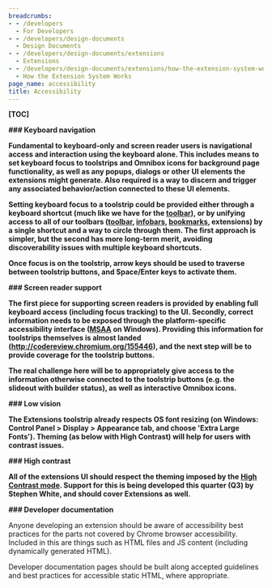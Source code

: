 ```yaml
---
breadcrumbs:
- - /developers
  - For Developers
- - /developers/design-documents
  - Design Documents
- - /developers/design-documents/extensions
  - Extensions
- - /developers/design-documents/extensions/how-the-extension-system-works
  - How the Extension System Works
page_name: accessibility
title: Accessibility
---
```


**[TOC]**

**### Keyboard navigation**

**Fundamental to keyboard-only and screen reader users is navigational access
and interaction using the keyboard alone. This includes means to set keyboard
focus to toolstrips and Omnibox icons for background page functionality, as well
as any popups, dialogs or other UI elements the extensions might generate. Also
required is a way to discern and trigger any associated behavior/action
connected to these UI elements.**

**Setting keyboard focus to a toolstrip could be provided either through a
keyboard shortcut (much like we have for the
[toolbar](/user-experience/toolbar)), or by unifying access to all of our
toolbars ([toolbar](/user-experience/toolbar),
[infobars](/developers/design-documents/info-bars),
[bookmarks](/user-experience/bookmarks), extensions) by a single shortcut and a
way to circle through them. The first approach is simpler, but the second has
more long-term merit, avoiding discoverability issues with multiple keyboard
shortcuts.**

**Once focus is on the toolstrip, arrow keys should be used to traverse between
toolstrip buttons, and Space/Enter keys to activate them.**

**### Screen reader support**

**The first piece for supporting screen readers is provided by enabling full
keyboard access (including focus tracking) to the UI. Secondly, correct
information needs to be exposed through the platform-specific accessibility
interface ([MSAA](http://msdn.microsoft.com/en-us/library/ms971310.aspx) on
Windows). Providing this information for toolstrips themselves is almost landed
(<http://codereview.chromium.org/155446>), and the next step will be to provide
coverage for the toolstrip buttons.**

**The real challenge here will be to appropriately give access to the
information otherwise connected to the toolstrip buttons (e.g. the slideout with
builder status), as well as interactive Omnibox icons.**

**### Low vision**

**The Extensions toolstrip already respects OS font resizing (on Windows:
Control Panel &gt; Display &gt; Appearance tab, and choose 'Extra Large Fonts').
Theming (as below with High Contrast) will help for users with contrast
issues.**

**### High contrast**

**All of the extensions UI should respect the theming imposed by the [High
Contrast
mode](http://www.microsoft.com/windowsxp/using/accessibility/highcontrast.mspx).
Support for this is being developed this quarter (Q3) by Stephen White, and
should cover Extensions as well.**

**### Developer documentation**

Anyone developing an extension should be aware of accessibility best practices
for the parts not covered by Chrome browser accessibility. Included in this are
things such as HTML files and JS content (including dynamically generated HTML).

Developer documentation pages should be built along accepted guidelines and best
practices for accessible static HTML, where appropriate.
